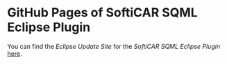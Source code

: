 # GitHub Pages of SoftiCAR SQML Eclipse Plugin

You can find the _Eclipse Update Site_ for the _SoftiCAR SQML Eclipse Plugin_ [here](https://softicar.github.io/sqml/com.softicar.sqml.site/).
